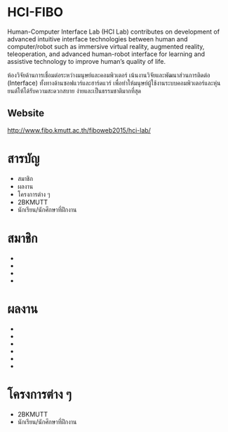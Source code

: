 # HCI-FIBO
Human-Computer Interface Lab (HCI Lab) contributes on development of advanced intuitive interface technologies between human and computer/robot such as immersive virtual reality, augmented reality, teleoperation, and advanced human-robot interface for learning and assistive technology to improve human’s quality of life.

ห้องวิจัยด้านการเชื่อมต่อระหว่างมนุษย์และคอมพิวเตอร์ เน้นงานวิจัยและพัฒนาส่วนการติดต่อ (Interface) ทั้งทางด้านซอฟแวร์และฮาร์ดแวร์ เพื่อทำให้มนุษย์ผู้ใช้งานระบบคอมพิวเตอร์และหุ่นยนต์ให้ได้รับความสะดวกสบาย ง่ายและเป็นธรรมชาติมากที่สุด

## Website
http://www.fibo.kmutt.ac.th/fiboweb2015/hci-lab/

# สารบัญ
- สมาชิก
- ผลงาน
- โครงการต่าง ๆ
 - 2BKMUTT
 - นักเรียน/นักศึกษาที่ฝึกงาน

# สมาชิก
- 
- 
- 
- 

# ผลงาน
- 
- 
- 
- 
- 
- 

# โครงการต่าง ๆ
 - 2BKMUTT
 - นักเรียน/นักศึกษาที่ฝึกงาน
